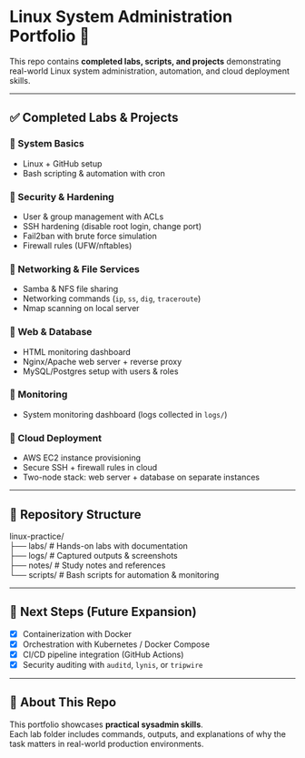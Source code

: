 # Linux System Administration Portfolio 🚀

This repo contains **completed labs, scripts, and projects** demonstrating real-world Linux system administration, automation, and cloud deployment skills.  

---

## ✅ Completed Labs & Projects  

### 🔹 System Basics
- Linux + GitHub setup  
- Bash scripting & automation with cron  

### 🔹 Security & Hardening
- User & group management with ACLs  
- SSH hardening (disable root login, change port)  
- Fail2ban with brute force simulation  
- Firewall rules (UFW/nftables)  

### 🔹 Networking & File Services
- Samba & NFS file sharing  
- Networking commands (`ip`, `ss`, `dig`, `traceroute`)  
- Nmap scanning on local server  

### 🔹 Web & Database
- HTML monitoring dashboard  
- Nginx/Apache web server + reverse proxy  
- MySQL/Postgres setup with users & roles  

### 🔹 Monitoring
- System monitoring dashboard (logs collected in `logs/`)  

### 🔹 Cloud Deployment
- AWS EC2 instance provisioning  
- Secure SSH + firewall rules in cloud  
- Two-node stack: web server + database on separate instances  

---

## 📂 Repository Structure  

linux-practice/  
├── labs/        # Hands-on labs with documentation  
├── logs/        # Captured outputs & screenshots  
├── notes/       # Study notes and references  
└── scripts/     # Bash scripts for automation & monitoring  

---

## 📌 Next Steps (Future Expansion)  
- [X] Containerization with Docker  
- [X] Orchestration with Kubernetes / Docker Compose  
- [X] CI/CD pipeline integration (GitHub Actions)  
- [x] Security auditing with `auditd`, `lynis`, or `tripwire`  

---

## 🤝 About This Repo  
This portfolio showcases **practical sysadmin skills**.  
Each lab folder includes commands, outputs, and explanations of why the task matters in real-world production environments.  

